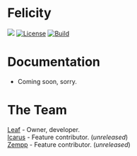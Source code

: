 # Felicity
[![](https://img.shields.io/discord/960484926950637608?color=success&logo=Discord&logoColor=white)](https://discord.gg/JBBqF6Pw2z)
[![License](https://img.shields.io/badge/license-AGPLv3-teal.svg)](https://choosealicense.com/licenses/agpl-3.0/)
[![Build](https://github.com/axsLeaf/FelicityOne/actions/workflows/dotnet.yml/badge.svg)](https://github.com/axsLeaf/FelicityOne/actions/workflows/dotnet.yml)

# Documentation
- Coming soon, sorry.

# The Team
[Leaf](https://whaskell.pw) - Owner, developer.  
[Icarus](https://twitter.com/icarusaim) - Feature contributor. (*unreleased*)  
[Zempp](https://twitter.com/zxmppr) - Feature contributor. (*unreleased*)